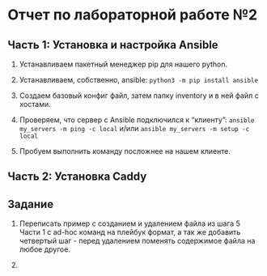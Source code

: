 # Отчет по лабораторной работе №2

 ## Часть 1: Установка и настройка Ansible

1. Устанавливаем пакетный менеджер pip для нашего python.
   
2. Устанавливаем, собственно, ansible: `python3 -m pip install ansible`

3. Создаем базовый конфиг файл, затем папку inventory и в ней файл с хостами.

4. Проверяем, что сервер с Ansible подключился к “клиенту”: `ansible my_servers -m ping -c local` и/или `ansible my_servers -m setup -c local`

5. Пробуем выполнить команду посложнее на нашем клиенте.


 ## Часть 2: Установка Caddy


 ## Задание
1. Переписать пример с созданием и удалением файла из шага 5 Части 1 с ad-hoc команд на плейбук формат, а так же добавить четвертый шаг - перед удалением поменять содержимое файла на любое другое.

2.  

